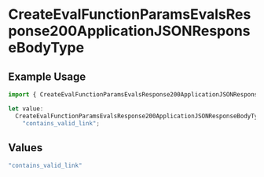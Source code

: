 # CreateEvalFunctionParamsEvalsResponse200ApplicationJSONResponseBodyType

## Example Usage

```typescript
import { CreateEvalFunctionParamsEvalsResponse200ApplicationJSONResponseBodyType } from "@orq-ai/node/models/operations";

let value:
  CreateEvalFunctionParamsEvalsResponse200ApplicationJSONResponseBodyType =
    "contains_valid_link";
```

## Values

```typescript
"contains_valid_link"
```